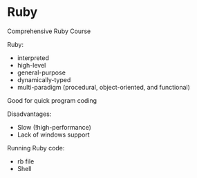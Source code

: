# Ruby
Comprehensive Ruby Course

Ruby:
- interpreted
- high-level
- general-purpose
- dynamically-typed
- multi-paradigm (procedural, object-oriented, and functional)

Good for quick program coding

Disadvantages:
- Slow (!high-performance)
- Lack of windows support

Running Ruby code:
- rb file
- Shell

